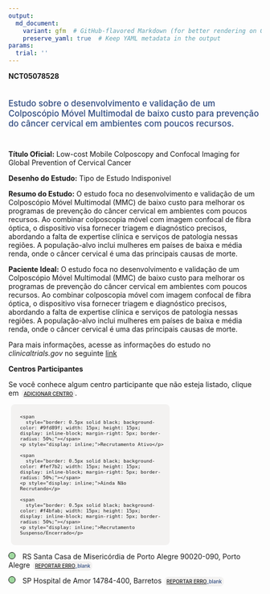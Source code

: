 ```yaml
---
output: 
  md_document:
    variant: gfm  # GitHub-flavored Markdown (for better rendering on GitHub)
    preserve_yaml: true  # Keep YAML metadata in the output
params:
  trial: ''
---
```


**NCT05078528**

<div style="padding: 5px 5px 5px 0px; font-size: 1.20em; font-weight: 500; color: #2E4A7F; text-align: left; margin-bottom: 20px">

Estudo sobre o desenvolvimento e validação de um Colposcópio Móvel
Multimodal de baixo custo para prevenção do câncer cervical em ambientes
com poucos recursos.

</div>

**Título Oficial:** Low-cost Mobile Colposcopy and Confocal Imaging for
Global Prevention of Cervical Cancer

**Desenho do Estudo:** Tipo de Estudo Indisponivel

**Resumo do Estudo:** O estudo foca no desenvolvimento e validação de um
Colposcópio Móvel Multimodal (MMC) de baixo custo para melhorar os
programas de prevenção do câncer cervical em ambientes com poucos
recursos. Ao combinar colposcopia móvel com imagem confocal de fibra
óptica, o dispositivo visa fornecer triagem e diagnóstico precisos,
abordando a falta de expertise clínica e serviços de patologia nessas
regiões. A população-alvo inclui mulheres em países de baixa e média
renda, onde o câncer cervical é uma das principais causas de morte.

**Paciente Ideal:** O estudo foca no desenvolvimento e validação de um
Colposcópio Móvel Multimodal (MMC) de baixo custo para melhorar os
programas de prevenção do câncer cervical em ambientes com poucos
recursos. Ao combinar colposcopia móvel com imagem confocal de fibra
óptica, o dispositivo visa fornecer triagem e diagnóstico precisos,
abordando a falta de expertise clínica e serviços de patologia nessas
regiões. A população-alvo inclui mulheres em países de baixa e média
renda, onde o câncer cervical é uma das principais causas de morte.

Para mais informações, acesse as informações do estudo no
*clinicaltrials.gov* no seguinte
[link](https://clinicaltrials.gov/ct2/show/NCT05078528)

**Centros Participantes**

Se você conhece algum centro participante que não esteja listado, clique
em
<span style="color: #2E4A7F; margin-left: 2px; padding: 4px; background-color: #f3f2f1; border-radius: 8px; font-weight: 500; font-size: 0.7em"><a
href="https://flazar.shinyapps.io/formsapp?study_nct_id=NCT05078528&amp;location_id=N%2FA&amp;location_full_name=N%2FA&amp;form_type=Adicionar%20Centro"
target="_blank">ADICIONAR CENTRO</a></span>.

<div style="margin-bottom: 8px; margin-left: 5px; padding: 8px; max-width: 300px; background-color: #f3f2f1; border-radius: 8px; font-size: 0.8em">

<div style="margin-left: 10px;">

    <span 
      style="border: 0.5px solid black; background-color: #9fd89f; width: 15px; height: 15px; display: inline-block; margin-right: 5px; border-radius: 50%;"></span>
    <p style="display: inline;">Recrutamento Ativo</p>

</div>

<div style="margin-left: 10px;">

    <span 
      style="border: 0.5px solid black; background-color: #fef7b2; width: 15px; height: 15px; display: inline-block; margin-right: 5px; border-radius: 50%;"></span>
    <p style="display: inline;">Ainda Não Recrutando</p>

</div>

<div style="margin-left: 10px;">

    <span 
      style="border: 0.5px solid black; background-color: #f4bfab; width: 15px; height: 15px; display: inline-block; margin-right: 5px; border-radius: 50%;"></span>
    <p style="display: inline;">Recrutamento Suspenso/Encerrado</p>

</div>

</div>

<span style="border: 0.5px solid black; display: inline-block; width: 12px; height: 12px; border-radius: 50%; margin-right: 10px; padding-bottom: 0px; background-color: #9fd89f;"></span>
RS Santa Casa de Misericórdia de Porto Alegre 90020-090, Porto Alegre
<span style="color: #2E4A7F; margin-left: 2px; padding: 4px; background-color: #f3f2f1; border-radius: 8px; font-weight: 500; font-size: 0.7em">[REPORTAR
ERRO](https://flazar.shinyapps.io/formsapp?study_nct_id=NCT05078528&location_id=IRMANDADESANTACASADEMISERICORDIADEPORTOALEGREPORTOALEGRERIOGRANDEDOSUL90020090BRAZIL&location_full_name=Santa%20Casa%20de%20Miseric%C3%B3rdia%20de%20Porto%20Alegre%2C%2090020-090%2C%20Porto%20Alegre&form_type=Reportar%20Erro)\_blank</span>

<span style="border: 0.5px solid black; display: inline-block; width: 12px; height: 12px; border-radius: 50%; margin-right: 10px; padding-bottom: 0px; background-color: #9fd89f;"></span>
SP Hospital de Amor 14784-400, Barretos
<span style="color: #2E4A7F; margin-left: 2px; padding: 4px; background-color: #f3f2f1; border-radius: 8px; font-weight: 500; font-size: 0.7em">[REPORTAR
ERRO](https://flazar.shinyapps.io/formsapp?study_nct_id=NCT05078528&location_id=BARRETOSCANCERHOSPITALBARRETOSSAOPAULO14784400BRAZIL&location_full_name=Hospital%20de%20Amor%2C%2014784-400%2C%20Barretos&form_type=Reportar%20Erro)\_blank</span>
